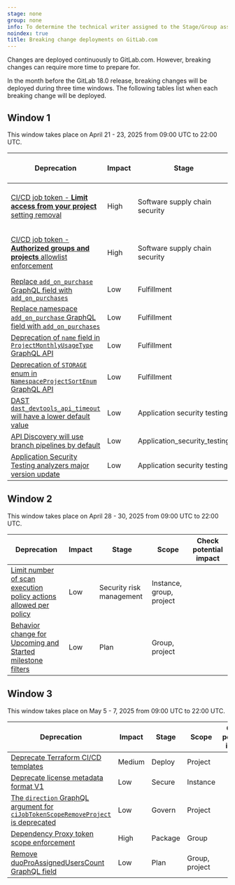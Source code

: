 ```yaml
---
stage: none
group: none
info: To determine the technical writer assigned to the Stage/Group associated with this page, see https://handbook.gitlab.com/handbook/product/ux/technical-writing/#assignments
noindex: true
title: Breaking change deployments on GitLab.com
---
```


Changes are deployed continuously to GitLab.com. However, breaking changes
can require more time to prepare for.

In the month before the GitLab 18.0 release, breaking changes will be deployed
during three time windows. The following tables list when each breaking change will be deployed.

<!--
Do not edit this page directly.
This page is generated by lib/tasks/gitlab/docs/compile_windows.rake and
from the yaml files in /data/deprecations.
To update this file, run: bin/rake gitlab:docs:compile_windows
-->
## Window 1

This window takes place on April 21 - 23, 2025 from 09:00 UTC to 22:00 UTC.

| Deprecation | Impact | Stage | Scope | Check potential impact |
|-------------|--------|-------|-------|------------------------|
| [CI/CD job token - **Limit access from your project** setting removal](deprecations.md#cicd-job-token---limit-access-from-your-project-setting-removal) | High | Software supply chain security | Project | Refer to the [Understanding this change](https://gitlab.com/gitlab-org/gitlab/-/issues/395708#understanding-this-change) section for details. |
| [CI/CD job token - **Authorized groups and projects** allowlist enforcement](deprecations.md#cicd-job-token---authorized-groups-and-projects-allowlist-enforcement) | High | Software supply chain security | Project | Refer to the [Understanding this change](https://gitlab.com/gitlab-org/gitlab/-/issues/383084#understanding-this-change) section for details. |
| [Replace `add_on_purchase` GraphQL field with `add_on_purchases`](deprecations.md#replace-add_on_purchase-graphql-field-with-add_on_purchases) | Low | Fulfillment | Instance, group |  |
| [Replace namespace `add_on_purchase` GraphQL field with `add_on_purchases`](deprecations.md#replace-namespace-add_on_purchase-graphql-field-with-add_on_purchases) | Low | Fulfillment | Instance, group |  |
| [Deprecation of `name` field in `ProjectMonthlyUsageType` GraphQL API](deprecations.md#deprecation-of-name-field-in-projectmonthlyusagetype-graphql-api) | Low | Fulfillment | Project |  |
| [Deprecation of `STORAGE` enum in `NamespaceProjectSortEnum` GraphQL API](deprecations.md#deprecation-of-storage-enum-in-namespaceprojectsortenum-graphql-api) | Low | Fulfillment | Group |  |
| [DAST `dast_devtools_api_timeout` will have a lower default value](deprecations.md#dast-dast_devtools_api_timeout-will-have-a-lower-default-value) | Low | Application security testing | Project |  |
| [API Discovery will use branch pipelines by default](deprecations.md#api-discovery-will-use-branch-pipelines-by-default) | Low | Application_security_testing | Project |  |
| [Application Security Testing analyzers major version update](deprecations.md#application-security-testing-analyzers-major-version-update) | Low | Application security testing | Project |  |

## Window 2

This window takes place on April 28 - 30, 2025 from 09:00 UTC to 22:00 UTC.

| Deprecation | Impact | Stage | Scope | Check potential impact |
|-------------|--------|-------|-------|------------------------|
| [Limit number of scan execution policy actions allowed per policy](deprecations.md#limit-number-of-scan-execution-policy-actions-allowed-per-policy) | Low | Security risk management | Instance, group, project |  |
| [Behavior change for Upcoming and Started milestone filters](deprecations.md#behavior-change-for-upcoming-and-started-milestone-filters) | Low | Plan | Group, project |  |

## Window 3

This window takes place on May 5 - 7, 2025 from 09:00 UTC to 22:00 UTC.

| Deprecation | Impact | Stage | Scope | Check potential impact |
|-------------|--------|-------|-------|------------------------|
| [Deprecate Terraform CI/CD templates](deprecations.md#deprecate-terraform-cicd-templates) | Medium | Deploy | Project |  |
| [Deprecate license metadata format V1](deprecations.md#deprecate-license-metadata-format-v1) | Low | Secure | Instance |  |
| [The `direction` GraphQL argument for `ciJobTokenScopeRemoveProject` is deprecated](deprecations.md#the-direction-graphql-argument-for-cijobtokenscoperemoveproject-is-deprecated) | Low | Govern | Project |  |
| [Dependency Proxy token scope enforcement](deprecations.md#dependency-proxy-token-scope-enforcement) | High | Package | Group |  |
| [Remove duoProAssignedUsersCount GraphQL field](deprecations.md#remove-duoproassigneduserscount-graphql-field) | Low | Plan | Group, project |  |
